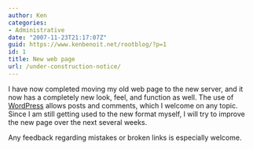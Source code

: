```yaml
---
author: Ken
categories:
- Administrative
date: "2007-11-23T21:17:07Z"
guid: https://www.kenbenoit.net/rootblog/?p=1
id: 1
title: New web page
url: /under-construction-notice/
---
```

I have now completed moving my old web page to the new server, and it now has a completely new look, feel, and function as well. The use of [WordPress](http://www.wordpress.net) allows posts and comments, which I welcome on any topic. Since I am still getting used to the new format myself, I will try to improve the new page over the next several weeks.

Any feedback regarding mistakes or broken links is especially welcome.

